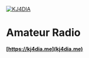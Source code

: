 [![KJ4DIA](https://kj4dia.me/assets/img/kj4dia-high-resolution-color-logo.png)](https://kj4dia.me/)
# Amateur Radio
**[https://kj4dia.me](kj4dia.me)**
